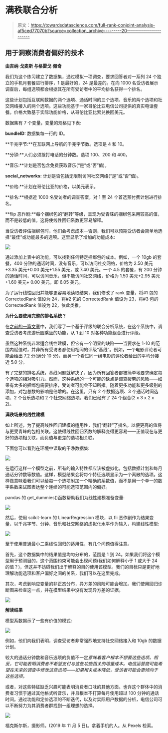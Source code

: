 # 满秩联合分析

> 原文：<https://towardsdatascience.com/full-rank-conjoint-analysis-af5ced77070b?source=collection_archive---------20----------------------->

## 用于洞察消费者偏好的技术

**由吉纳·戈麦斯
与格雷戈·佩奇**

我们为这个练习建立了数据集，通过模拟一项调查，要求回答者对一系列 24 个独立的手机月套餐进行排序，1 是最好的，24 是最差的。在向 1000 名受访者展示调查后，每组选项都会根据其在所有受访者中的平均排名获得一个排名。

这些计划包括互联网数据的两个选项、通话时间的三个选项、音乐的两个选项和社交网络接入的两个选项。这些功能基于一家哥伦比亚电信公司提供的真实电话套餐。价格大致基于实际功能价格，从哥伦比亚比索兑换回美元。

数据集有 7 个变量，变量的规格见下表:

**bundleID:** 数据集每一行的 ID。

**千兆字节:**在互联网上导航的千兆字节数。选项是 4 和 10。

**分钟:**人们必须拨打电话的分钟数。选项 100、200 和 400。

**音乐:**计划是否包含免费获取音乐(“是”或“否”值)。

**social_networks:** 计划是否包括无限制访问社交网络(“是”或“否”值)。

**价格:**计划在哥伦比亚的价格，以美元表示。

**排名:**根据近 1000 名受访者的调查答案，对 1 至 24 个首选预付费计划进行排名。

**flip 恶作剧:**每个捆绑包的“翻转”等级，呈现为受青睐的捆绑包采用较高的值，而不是较低的值。这将使线性回归系数更容易解释。

当受访者评估捆绑包时，他们会考虑成本—否则，我们可以预期受访者会简单地选择“最佳”或功能最多的选项。这里显示了增加的功能成本:

![](img/0c6ee2ff8537d9aaeb7720f4465ec52b.png)

通过添加上表中的功能，可以找到任何特定捆绑包的成本。例如，一个 10gb 的套餐，400 分钟的通话时间，没有音乐，可以访问社交网络，价格为 2.50 美元+3.35 美元+0.00 美元+1.55 美元，或 7.40 美元。一个 4.5 的套餐，有 200 分钟的通话时间，可以访问音乐，但不能访问社交网络，价格为 1.50 美元+2.95 美元+1.60 美元+ 0.00 美元，即 6.05 美元。

为了运行线性回归并能够更容易地读取结果，我们修改了 rank 变量，将#1 包的 CorrectedRank 值设为 24，将#2 包的 CorrectedRank 值设为 23，将#3 包的 CorrectedRank 值设为 22，依此类推。

**为什么要使用完整的排名系统？**

在[之前的一篇文章](/metric-based-ratings-based-conjoint-analysis-844655f4e269)中，我们写了一个基于评级的联合分析系统，在这个系统中，调查受访者考虑游乐园乘坐的功能，从 1 到 10 对各种功能组合进行评级。

虽然这种系统非常适合线性建模，但它有一个明显的缺陷——当要求在 1-10 的范围内赋值时，并非所有受访者都使用相同的评级“基线”。例如，一个电影评论者可能会给出 7.2 分(满分 10 分)，而另一个看过同一组电影的评论者给出的平均分接近 5.0 分。

有了完整的排名系统，基线问题就解决了，因为所有回答者都被简单地要求确定每个选项的相对吸引力。然而，这种系统的一个可能的缺点是调查疲劳的风险——如果有太多的捆绑包需要排序，受访者可能会不知所措。随着更多功能和更多级别的添加，对包总数的影响是倍增的。在这里，只有 2 个数据选项、3 个通话时间选项、2 个音乐选项和 2 个社交网络选项，我们已经有了 24 个组合(2 x 3 x 2 x 2)。

**满秩场景的线性建模**

如上所述，为了提高线性回归建模的适用性，我们“翻转”了排名，以便更高的值将与更受青睐的包相关联。这使得线性回归系数的解释变得更容易——正值现在与更好的选项相关联，而负值与更差的选项相关联。

下面您可以看到在环境中读取的干净数据集:

![](img/0f50cf0799ca27ae7c0c643b9d728f08.png)

在运行这样一个模型之前，所有的输入特性都应该被虚拟化，包括数据计划和每月通话分钟数等数值。这样，模型结果会将每个特征选项显示为一个离散的选项。这样做意味着我们可以给每一个选项附加一个精确的系数值，而不是用一个单一的数字系数来试图表达整个连续的可能选项范围内的偏好。

pandas 的 get_dummies()函数帮助我们为线性建模准备变量:

![](img/aa5a4a4a77d4ddbb7522601493b3b2fb.png)

然后，使用 scikit-learn 的 LinearRegression 模块，以 fli 恶作剧作为结果变量，以千兆字节、分钟、音乐和社交网络的虚拟化水平作为输入，构建线性模型:

![](img/de5f27dcdf2e16aca65107356deb52fc.png)

至于使用普通最小二乘线性回归的适用性，有几个问题值得注意。

首先，这个数据集中的结果值是均匀分布的，范围是 1 到 24。如果我们将这个模型用于预测目的，这个范围约束可能会出现问题(我们如何解释小于 1 或大于 24 的值？)，但这并不妨碍我们出于解释的目的使用该模型。我们的目标只是更好地理解功能选项和客户偏好之间的关系，我们可以在这里完成。

其次，考虑到响应变量的非正态分布，异方差的风险可能会增加。我们使用回归诊断图来检查这一点，并在模型结果中没有发现异方差的证据。

![](img/f0208180f0ad0bf71e6aea4d0bd3b6c9.png)

**解读结果**

模型系数揭示了一些有价值的模式:

![](img/de5f27dcdf2e16aca65107356deb52fc.png)

例如，他们向我们表明，调查受访者非常强烈地支持社交网络接入和 10gb 的数据计划。

较大的通话分钟数和音乐选项的负值不一定*意味着客户根本不想要这些选项。相反，它可能表明消费者不希望支付与这些功能相关的增量成本。电信运营商可能希望在未来的调查中修改这些选项——如果相关成本降低，受访者可能会更倾向于这些选项。*

或者，对这些特征缺乏兴趣可能表明消费者口味的其他方面。也许这个群体中的消费者习惯于通过其他格式听音乐，并且根本不打算每月使用超过 100 分钟的通话时间。通过功能和定价选项的不断迭代，以及对实际用户数据的分析，电信公司可以不断努力为其消费者群找到一组理想的选择。

![](img/190898d09a57476d87810e8905d0f257.png)

福克斯尔斯，摄影师。(2019 年 11 月 5 日)。拿着手机的人。从 Pexels 检索。
